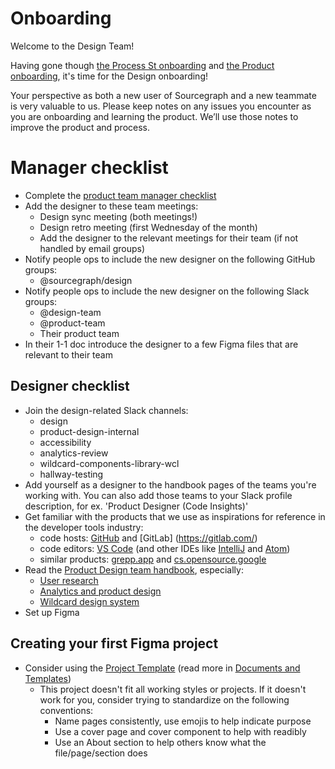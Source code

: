 # Onboarding

Welcome to the Design Team!

Having gone though [the Process St onboarding](https://app.process.st/reports/) and [the Product onboarding](../../onboarding/index.md), it's time for the Design onboarding!

Your perspective as both a new user of Sourcegraph and a new teammate is very valuable to us. Please keep notes on any issues you encounter as you are onboarding and learning the product. We’ll use those notes to improve the product and process.

# Manager checklist

- Complete the [product team manager checklist](../../onboarding/index.md#manager-checklist)
- Add the designer to these team meetings:
  - Design sync meeting (both meetings!)
  - Design retro meeting (first Wednesday of the month)
  - Add the designer to the relevant meetings for their team (if not handled by email groups)
- Notify people ops to include the new designer on the following GitHub groups:
  - @sourcegraph/design
- Notify people ops to include the new designer on the following Slack groups:
  - @design-team
  - @product-team
  - Their product team
- In their 1-1 doc introduce the designer to a few Figma files that are relevant to their team


## Designer checklist

- Join the design-related Slack channels:
  - design
  - product-design-internal
  - accessibility
  - analytics-review
  - wildcard-components-library-wcl
  - hallway-testing
- Add yourself as a designer to the handbook pages of the teams you're working with. You can also add those teams to your Slack profile description, for ex. 'Product Designer (Code Insights)'
- Get familiar with the products that we use as inspirations for reference in the developer tools industry:
  - code hosts: [GitHub](https://github.com/) and [GitLab] (https://gitlab.com/)
  - code editors: [VS Code](https://code.visualstudio.com/) (and other IDEs like [IntelliJ](https://www.jetbrains.com/idea/) and [Atom](https://atom.io/))
  - similar products: [grepp.app](https://grep.app/) and [cs.opensource.google](https://cs.opensource.google)
- Read the [Product Design team handbook](../index.md), especially:
  - [User research](https://handbook.sourcegraph.com/departments/product-engineering/product/design/research/)
  - [Analytics and product design](https://handbook.sourcegraph.com/departments/product-engineering/product/design/metrics/)
  - [Wildcard design system](https://handbook.sourcegraph.com/departments/product-engineering/product/design/wildcard_design_system/)
- Set up Figma

## Creating your first Figma project

- Consider using the [Project Template](https://www.figma.com/file/JzufQnpTQtreyfnA3qpmfz/Project-Template?node-id=246%3A11) (read more in [Documents and Templates](../documents_templates/index.md))
  - This project doesn't fit all working styles or projects. If it doesn't work for you, consider trying to standardize on the following conventions:
    - Name pages consistently, use emojis to help indicate purpose
    - Use  a cover page and cover component to help with readibly
    - Use an About section to help others know what the file/page/section does
